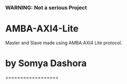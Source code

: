 ### **WARNING: Not a serious Project**

# AMBA-AXI4-Lite
Master and Slave made using AMBA AXI4 Lite protocol.

# by Somya Dashora
==================

